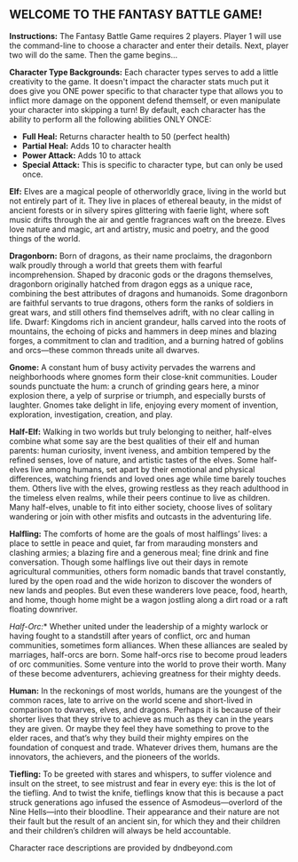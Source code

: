 ## **WELCOME TO THE FANTASY BATTLE GAME!**
**Instructions:** The Fantasy Battle Game requires 2 players. Player 1 will use
the command-line to choose a character and enter their details. Next, player two
will do the same. Then the game begins...

**Character Type Backgrounds:** Each character types serves to add a little creativity
to the game. It doesn't impact the character stats much put it does give you ONE power 
specific to that character type that allows you to inflict more damage on the opponent
defend themself, or even manipulate your character into skipping a turn! By default, each
character has the ability to perform all the following abilities ONLY ONCE:
* **Full Heal:** Returns character health to 50 (perfect health)
* **Partial Heal:** Adds 10 to character health
* **Power Attack:** Adds 10 to attack
* **Special Attack:** This is specific to character type, but can only be used once.

**Elf:** Elves are a magical people of otherworldly grace, living in the world but not 
entirely part of it. They live in places of ethereal beauty, in the midst of ancient 
forests or in silvery spires glittering with faerie light, where soft music drifts 
through the air and gentle fragrances waft on the breeze. Elves love nature and magic,
art and artistry, music and poetry, and the good things of the world.

**Dragonborn:** Born of dragons, as their name proclaims, the dragonborn walk proudly 
through a world that greets them with fearful incomprehension. Shaped by draconic gods
or the dragons themselves, dragonborn originally hatched from dragon eggs as a unique
race, combining the best attributes of dragons and humanoids. Some dragonborn are faithful 
servants to true dragons, others form the ranks of soldiers in great wars, and still 
others find themselves adrift, with no clear calling in life.
Dwarf: Kingdoms rich in ancient grandeur, halls carved into the roots of mountains, 
the echoing of picks and hammers in deep mines and blazing forges, a commitment to clan
and tradition, and a burning hatred of goblins and orcs—these common threads unite all
dwarves.

**Gnome:** A constant hum of busy activity pervades the warrens and neighborhoods where
gnomes form their close-knit communities. Louder sounds punctuate the hum: a crunch 
of grinding gears here, a minor explosion there, a yelp of surprise or triumph, and 
especially bursts of laughter. Gnomes take delight in life, enjoying every moment of 
invention, exploration, investigation, creation, and play.

**Half-Elf:** Walking in two worlds but truly belonging to neither, half-elves combine what
some say are the best qualities of their elf and human parents: human curiosity, invent
iveness, and ambition tempered by the refined senses, love of nature, and artistic 
tastes of the elves. Some half-elves live among humans, set apart by their emotional 
and physical differences, watching friends and loved ones age while time barely touches
them. Others live with the elves, growing restless as they reach adulthood in the 
timeless elven realms, while their peers continue to live as children. Many half-elves, 
unable to fit into either society, choose lives of solitary wandering or join with 
other misfits and outcasts in the adventuring life.

**Halfling:** The comforts of home are the goals of most halflings’ lives: a place to 
settle in peace and quiet, far from marauding monsters and clashing armies; a blazing
fire and a generous meal; fine drink and fine conversation. Though some halflings live
out their days in remote agricultural communities, others form nomadic bands that 
travel constantly, lured by the open road and the wide horizon to discover the wonders
of new lands and peoples. But even these wanderers love peace, food, hearth, and home,
though home might be a wagon jostling along a dirt road or a raft floating downriver.

*Half-Orc:** Whether united under the leadership of a mighty warlock or having fought to 
a standstill after years of conflict, orc and human communities, sometimes form 
alliances. When these alliances are sealed by marriages, half-orcs are born. Some
half-orcs rise to become proud leaders of orc communities. Some venture into the world
to prove their worth. Many of these become adventurers, achieving greatness for their
mighty deeds.

**Human:** In the reckonings of most worlds, humans are the youngest of the common races, 
late to arrive on the world scene and short-lived in comparison to dwarves, elves, and 
dragons. Perhaps it is because of their shorter lives that they strive to achieve as
much as they can in the years they are given. Or maybe they feel they have something to
prove to the elder races, and that’s why they build their mighty empires on the foundation
of conquest and trade. Whatever drives them, humans are the innovators, the achievers, 
and the pioneers of the worlds.

**Tiefling:** To be greeted with stares and whispers, to suffer violence and insult on the street,
to see mistrust and fear in every eye: this is the lot of the tiefling. And to twist the knife,
tieflings know that this is because a pact struck generations ago infused the essence of 
Asmodeus—overlord of the Nine Hells—into their bloodline. Their appearance and their nature
are not their fault but the result of an ancient sin, for which they and their children and
their children’s children will always be held accountable.

Character race descriptions are provided by dndbeyond.com
    